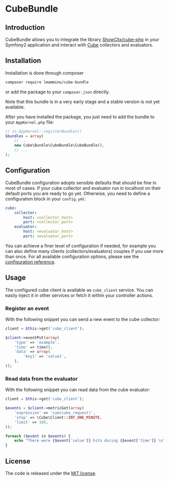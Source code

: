 CubeBundle
==========

## Introduction
CubeBundle allows you to integrate the library [ShowClix/cube-php](https://github.com/ShowClix/cube-php) in your
Symfony2 application and interact with [Cube](https://github.com/square/cube) collectors and evaluators.

## Installation
Installation is done through composer

```bash
composer require lmammino/cube-bundle
```

or add the package to your `composer.json` directly.

Note that this bundle is in a very early stage and a stable version is not yet available.

After you have installed the package, you just need to add the bundle to your `AppKernel.php` file:

```php
// in AppKernel::registerBundles()
$bundles = array(
    // ...
    new Cube\Bundle\CubeBundle\CubeBundle(),
    // ...
);
```


## Configuration
CubeBundle configuration adopts sensible defaults that should be fine in most of cases.
If your cube collector and evaluator run in localhost on their default ports you are ready to go yet.
Otherwise, you need to define a configuration block in your `config.yml`:

```yaml
cube:
    collector:
        host: <collector_host>
        port: <collector_port>
    evaluator:
        host: <evaluator_host>
        port: <evaluator_port>
```

You can achieve a finer level of configuration if needed, for example you can also define many clients (collectors/evaluators)
couples if you use more than once.
For all available configuration options, please see the [configuration reference](Resources/doc/configuration.md).

## Usage
The configured cube client is available as `cube_client` service. You can easily inject it in other services or fetch
it within your controller actions.

### Register an event
With the following snippet you can send a new event to the cube collector:

```php
client = $this->get('cube_client');

$client->eventPut(array(
    'type' => 'example',
    'time' => time(),
    'data' => array(
        'key1' => 'value1',
    ),
));
```

### Read data from the evaluator
With the following snippet you can read data from the cube evaluator:

```php
client = $this->get('cube_client');

$events = $client->metricGet(array(
    'expression' => 'sum(cube_request)',
    'step' => \Cube\Client::INT_ONE_MINUTE,
    'limit' => 100,
));

foreach ($event in $events) {
    echo "There were {$event['value']} hits during {$event['time']} \n";
}
```


## License
The code is released under the [MIT license](Resources/meta/LICENSE).


